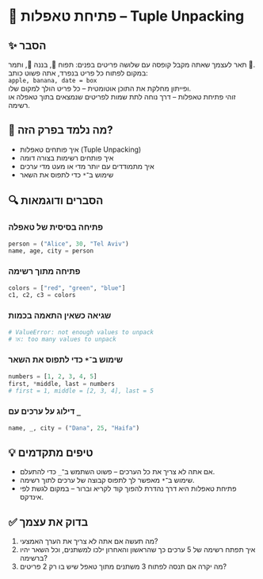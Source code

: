 # 📘 פתיחת טאפלות – Tuple Unpacking

## ✨ הסבר

תאר לעצמך שאתה מקבל קופסה עם שלושה פריטים בפנים: תפוח 🍎, בננה 🍌, ותמר 🌴.  
במקום לפתוח כל פריט בנפרד, אתה פשוט כותב:  
`apple, banana, date = box`  
ופייתון מחלקת את התוכן אוטומטית – כל פריט הולך למקום שלו.  
זוהי פתיחת טאפלות – דרך נוחה לתת שמות לפריטים שנמצאים בתוך טאפלה או רשימה.

## 🧠 מה נלמד בפרק הזה?
- איך פותחים טאפלות (Tuple Unpacking)
- איך פותחים רשימות בצורה דומה
- איך מתמודדים עם יותר מדי או מעט מדי ערכים
- שימוש ב־`*` כדי לתפוס את השאר

## 🔍 הסברים ודוגמאות

### פתיחה בסיסית של טאפלה
```python
person = ("Alice", 30, "Tel Aviv")
name, age, city = person
```

### פתיחה מתוך רשימה
```python
colors = ["red", "green", "blue"]
c1, c2, c3 = colors
```

### שגיאה כשאין התאמה בכמות
```python
# ValueError: not enough values to unpack
# או: too many values to unpack
```

### שימוש ב־`*` כדי לתפוס את השאר
```python
numbers = [1, 2, 3, 4, 5]
first, *middle, last = numbers
# first = 1, middle = [2, 3, 4], last = 5
```

### דילוג על ערכים עם `_`
```python
name, _, city = ("Dana", 25, "Haifa")
```

## 💡 טיפים מתקדמים

* אם אתה לא צריך את כל הערכים – פשוט השתמש ב־`_` כדי להתעלם.
* שימוש ב־`*` מאפשר לך לתפוס קבוצה של ערכים לתוך רשימה.
* פתיחת טאפלות היא דרך נהדרת להפוך קוד לקריא וברור – במקום לגשת לפי אינדקס.

## ✅ בדוק את עצמך

1. מה תעשה אם אתה לא צריך את הערך האמצעי?
2. איך תפתח רשימה של 5 ערכים כך שהראשון והאחרון ילכו למשתנים, וכל השאר יהיו ברשימה?
3. מה יקרה אם תנסה לפתוח 3 משתנים מתוך טאפל שיש בו רק 2 פריטים?
